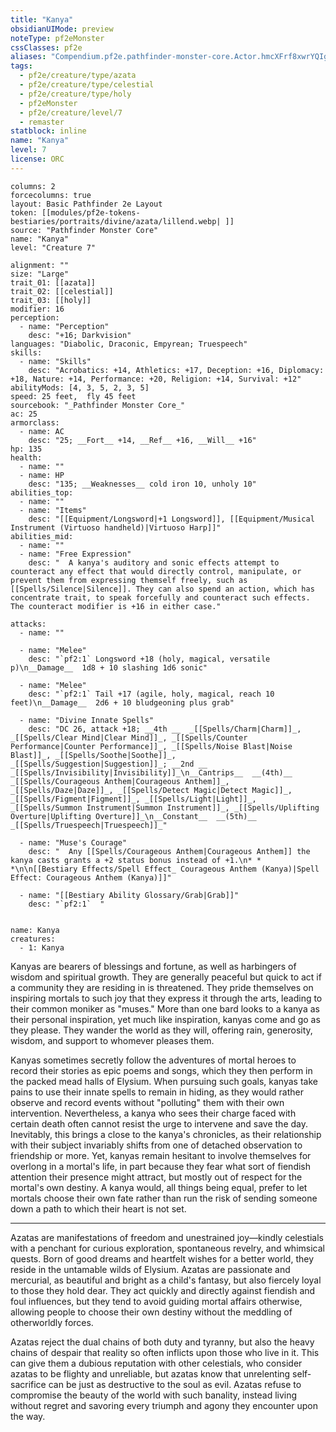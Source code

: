 ```yaml
---
title: "Kanya"
obsidianUIMode: preview
noteType: pf2eMonster
cssClasses: pf2e
aliases: "Compendium.pf2e.pathfinder-monster-core.Actor.hmcXFrf8xwrYQIg6" 
tags:
  - pf2e/creature/type/azata
  - pf2e/creature/type/celestial
  - pf2e/creature/type/holy
  - pf2eMonster
  - pf2e/creature/level/7
  - remaster
statblock: inline
name: "Kanya"
level: 7
license: ORC
---
```


```statblock
columns: 2
forcecolumns: true
layout: Basic Pathfinder 2e Layout
token: [[modules/pf2e-tokens-bestiaries/portraits/divine/azata/lillend.webp| ]]
source: "Pathfinder Monster Core"
name: "Kanya"
level: "Creature 7"

alignment: ""
size: "Large"
trait_01: [[azata]]
trait_02: [[celestial]]
trait_03: [[holy]]
modifier: 16
perception:
  - name: "Perception"
    desc: "+16; Darkvision"
languages: "Diabolic, Draconic, Empyrean; Truespeech"
skills:
  - name: "Skills"
    desc: "Acrobatics: +14, Athletics: +17, Deception: +16, Diplomacy: +18, Nature: +14, Performance: +20, Religion: +14, Survival: +12"
abilityMods: [4, 3, 5, 2, 3, 5]
speed: 25 feet,  fly 45 feet
sourcebook: "_Pathfinder Monster Core_"
ac: 25
armorclass:
  - name: AC
    desc: "25; __Fort__ +14, __Ref__ +16, __Will__ +16"
hp: 135
health:
  - name: ""
  - name: HP
    desc: "135; __Weaknesses__ cold iron 10, unholy 10"
abilities_top:
  - name: ""
  - name: "Items"
    desc: "[[Equipment/Longsword|+1 Longsword]], [[Equipment/Musical Instrument (Virtuoso handheld)|Virtuoso Harp]]"
abilities_mid:
  - name: ""
  - name: "Free Expression"
    desc: "  A kanya's auditory and sonic effects attempt to counteract any effect that would directly control, manipulate, or prevent them from expressing themself freely, such as [[Spells/Silence|Silence]]. They can also spend an action, which has concentrate trait, to speak forcefully and counteract such effects. The counteract modifier is +16 in either case."

attacks:
  - name: ""

  - name: "Melee"
    desc: "`pf2:1` Longsword +18 (holy, magical, versatile p)\n__Damage__  1d8 + 10 slashing 1d6 sonic"

  - name: "Melee"
    desc: "`pf2:1` Tail +17 (agile, holy, magical, reach 10 feet)\n__Damage__  2d6 + 10 bludgeoning plus grab"

  - name: "Divine Innate Spells"
    desc: "DC 26, attack +18; __4th __  _[[Spells/Charm|Charm]]_, _[[Spells/Clear Mind|Clear Mind]]_, _[[Spells/Counter Performance|Counter Performance]]_, _[[Spells/Noise Blast|Noise Blast]]_, _[[Spells/Soothe|Soothe]]_, _[[Spells/Suggestion|Suggestion]]_; __2nd __  _[[Spells/Invisibility|Invisibility]]_\n__Cantrips__  __(4th)__ _[[Spells/Courageous Anthem|Courageous Anthem]]_, _[[Spells/Daze|Daze]]_, _[[Spells/Detect Magic|Detect Magic]]_, _[[Spells/Figment|Figment]]_, _[[Spells/Light|Light]]_, _[[Spells/Summon Instrument|Summon Instrument]]_, _[[Spells/Uplifting Overture|Uplifting Overture]]_\n__Constant__  __(5th)__ _[[Spells/Truespeech|Truespeech]]_"

  - name: "Muse's Courage"
    desc: "  Any [[Spells/Courageous Anthem|Courageous Anthem]] the kanya casts grants a +2 status bonus instead of +1.\n* * *\n\n[[Bestiary Effects/Spell Effect_ Courageous Anthem (Kanya)|Spell Effect: Courageous Anthem (Kanya)]]"

  - name: "[[Bestiary Ability Glossary/Grab|Grab]]"
    desc: "`pf2:1`  "
 
```

```encounter-table
name: Kanya
creatures:
  - 1: Kanya
```



Kanyas are bearers of blessings and fortune, as well as harbingers of wisdom and spiritual growth. They are generally peaceful but quick to act if a community they are residing in is threatened. They pride themselves on inspiring mortals to such joy that they express it through the arts, leading to their common moniker as "muses." More than one bard looks to a kanya as their personal inspiration, yet much like inspiration, kanyas come and go as they please. They wander the world as they will, offering rain, generosity, wisdom, and support to whomever pleases them.

Kanyas sometimes secretly follow the adventures of mortal heroes to record their stories as epic poems and songs, which they then perform in the packed mead halls of Elysium. When pursuing such goals, kanyas take pains to use their innate spells to remain in hiding, as they would rather observe and record events without "polluting" them with their own intervention. Nevertheless, a kanya who sees their charge faced with certain death often cannot resist the urge to intervene and save the day. Inevitably, this brings a close to the kanya's chronicles, as their relationship with their subject invariably shifts from one of detached observation to friendship or more. Yet, kanyas remain hesitant to involve themselves for overlong in a mortal's life, in part because they fear what sort of fiendish attention their presence might attract, but mostly out of respect for the mortal's own destiny. A kanya would, all things being equal, prefer to let mortals choose their own fate rather than run the risk of sending someone down a path to which their heart is not set.

* * *

Azatas are manifestations of freedom and unestrained joy—kindly celestials with a penchant for curious exploration, spontaneous revelry, and whimsical quests. Born of good dreams and heartfelt wishes for a better world, they reside in the untamable wilds of Elysium. Azatas are passionate and mercurial, as beautiful and bright as a child's fantasy, but also fiercely loyal to those they hold dear. They act quickly and directly against fiendish and foul influences, but they tend to avoid guiding mortal affairs otherwise, allowing people to choose their own destiny without the meddling of otherworldly forces.

Azatas reject the dual chains of both duty and tyranny, but also the heavy chains of despair that reality so often inflicts upon those who live in it. This can give them a dubious reputation with other celestials, who consider azatas to be flighty and unreliable, but azatas know that unrelenting self-sacrifice can be just as destructive to the soul as evil. Azatas refuse to compromise the beauty of the world with such banality, instead living without regret and savoring every triumph and agony they encounter upon the way.
